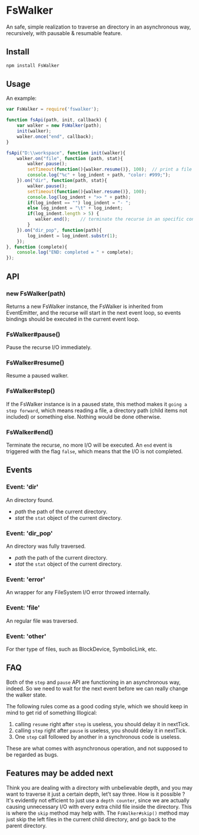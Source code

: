 # FsWalker
An safe, simple realization to traverse an directory in an asynchronous way, recursively, with pausable &amp; resumable feature.

## Install

```bash
npm install FsWalker
```

## Usage

An example:

```javascript
var FsWalker = require('fswalker');

function fsApi(path, init, callback) {
	var walker = new FsWalker(path);
	init(walker);
	walker.once("end", callback);
}

fsApi("D:\\workspace", function init(walker){
	walker.on("file", function (path, stat){
		walker.pause();
		setTimeout(function(){walker.resume()}, 100);  // print a file every 100ms
		console.log("%c" + log_indent + path, "color: #999;");
	}).on("dir", function(path, stat){
		walker.pause();
		setTimeout(function(){walker.resume()}, 100);
		console.log(log_indent + ">> " + path);
		if(log_indent == "") log_indent = "- ";
		else log_indent = "\t" + log_indent;
		if(log_indent.length > 5) {
		   walker.end();    // terminate the recurse in an specific condition
		}
	}).on("dir_pop", function(path){
		log_indent = log_indent.substr(1);
	});
}, function (complete){
	console.log("END: completed = " + complete);
});
```


## API

### new FsWalker(path)

Returns a new FsWalker instance, the FsWalker is inherited from EventEmitter, and the recurse will start in the next event loop,
so events bindings should be executed in the current event loop.

### FsWalker#pause()

Pause the recurse I/O immediately.

### FsWalker#resume()

Resume a paused walker.

### FsWalker#step()

If the FsWalker instance is in a paused state, this method makes it `going a step forward`, which means reading a file, a directory path (child items not included) or something else. Nothing would be done otherwise.

### FsWalker#end()

Terminate the recurse, no more I/O will be executed. An `end` event is triggered with the flag `false`, which means that the I/O is not completed.

## Events

### Event: 'dir'

An directory found.

+ *path* the path of the current directory.
+ *stat* the `stat` object of the current directory.

### Event: 'dir_pop'

An directory was fully traversed.

+ *path* the path of the current directory.
+ *stat* the `stat` object of the current directory.

### Event: 'error'

An wrapper for any FileSystem I/O error throwed internally.

### Event: 'file'

An regular file was traversed.

### Event: 'other'

For ther type of files, such as BlockDevice, SymbolicLink, etc.

## FAQ

Both of the `step` and `pause` API are functioning in an asynchronous way, indeed. So we need to wait for the next event before we can really change the walker state.

The following rules come as a good coding style, which we should keep in mind to get rid of something Illogical:

1. calling `resume` right after `step` is useless, you should delay it in nextTick. 
2. calling `step` right after `pause` is useless, you should delay it in nextTick. 
3. One `step` call followed by another in a synchronous code is useless. 

These are what comes with asynchronous operation, and not supposed to be regarded as bugs.

## Features may be added next

Think you are dealing with a directory with unbelievable depth, and you may want to traverse it just a certain depth, let't say three. How is it possible ? It's evidently not efficient to just use a `depth counter`, since we are actually causing unnecessary I/O with every extra child file inside the directory. This is where the `skip` method may help with.
The `FsWalker#skip()` method may just skip the left files in the current child directory, and go back to the parent directory.

